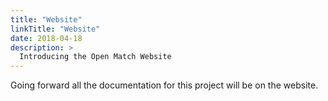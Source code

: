 ```yaml
---
title: "Website"
linkTitle: "Website"
date: 2018-04-18
description: >
  Introducing the Open Match Website
---
```


Going forward all the documentation for this project will be on the website.
